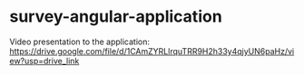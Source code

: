 # survey-angular-application

Video presentation to the application:
https://drive.google.com/file/d/1CAmZYRLlrquTRR9H2h33y4qjyUN6paHz/view?usp=drive_link
